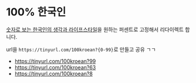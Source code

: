 # 100% 한국인

[숫자로 보는 한국인의 생각과 라이프스타일](https://www.gallup.co.kr/gallupdb/hundred.asp)을 원하는 퍼센트로 고정해서 리다이렉트 합니다.

url을 `https://tinyurl.com/100kroean?{0-99}`로 만들고 공유 ㄱㄱ

- https://tinyurl.com/100kroean?99
- https://tinyurl.com/100kroean?63
- https://tinyurl.com/100kroean?8

